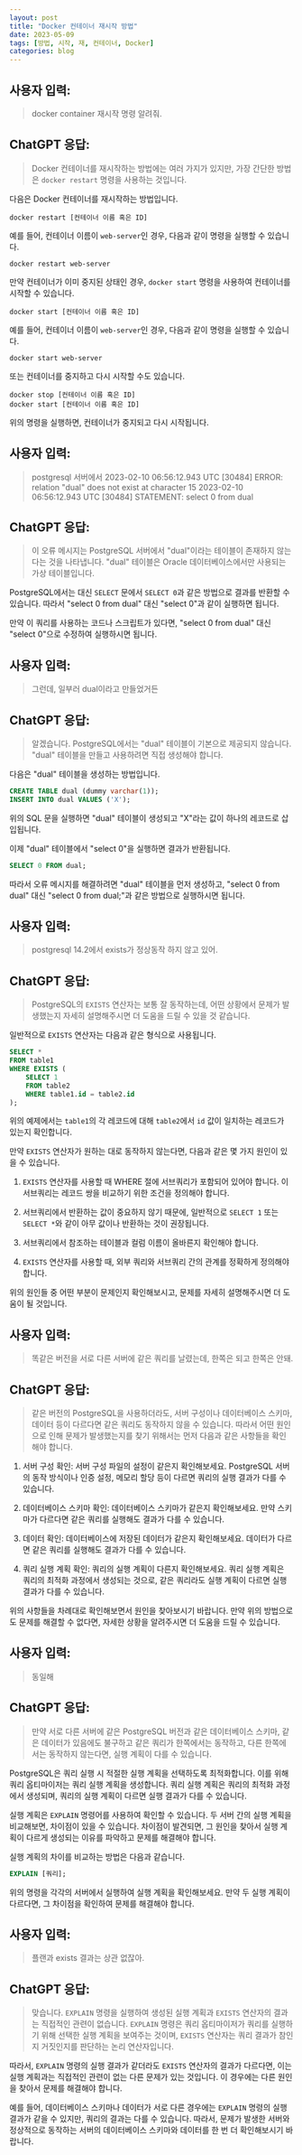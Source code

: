 ```yaml
---
layout: post
title: "Docker 컨테이너 재시작 방법"
date: 2023-05-09
tags: [방법, 시작, 재, 컨테이너, Docker]
categories: blog
---
```


## 사용자 입력:
> docker container 재시작 명령 알려줘.

## ChatGPT 응답:
> Docker 컨테이너를 재시작하는 방법에는 여러 가지가 있지만, 가장 간단한 방법은 `docker restart` 명령을 사용하는 것입니다. 

다음은 Docker 컨테이너를 재시작하는 방법입니다.

```
docker restart [컨테이너 이름 혹은 ID]
```

예를 들어, 컨테이너 이름이 `web-server`인 경우, 다음과 같이 명령을 실행할 수 있습니다.

```
docker restart web-server
```

만약 컨테이너가 이미 중지된 상태인 경우, `docker start` 명령을 사용하여 컨테이너를 시작할 수 있습니다.

```
docker start [컨테이너 이름 혹은 ID]
```

예를 들어, 컨테이너 이름이 `web-server`인 경우, 다음과 같이 명령을 실행할 수 있습니다.

```
docker start web-server
```

또는 컨테이너를 중지하고 다시 시작할 수도 있습니다.

```
docker stop [컨테이너 이름 혹은 ID]
docker start [컨테이너 이름 혹은 ID]
```

위의 명령을 실행하면, 컨테이너가 중지되고 다시 시작됩니다.

## 사용자 입력:
> postgresql 서버에서 2023-02-10 06:56:12.943 UTC [30484] ERROR:  relation "dual" does not exist at character 15
2023-02-10 06:56:12.943 UTC [30484] STATEMENT:  select 0 from dual


## ChatGPT 응답:
> 이 오류 메시지는 PostgreSQL 서버에서 "dual"이라는 테이블이 존재하지 않는다는 것을 나타냅니다. "dual" 테이블은 Oracle 데이터베이스에서만 사용되는 가상 테이블입니다. 

PostgreSQL에서는 대신 `SELECT` 문에서 `SELECT 0`과 같은 방법으로 결과를 반환할 수 있습니다. 따라서 "select 0 from dual" 대신 "select 0"과 같이 실행하면 됩니다. 

만약 이 쿼리를 사용하는 코드나 스크립트가 있다면, "select 0 from dual" 대신 "select 0"으로 수정하여 실행하시면 됩니다.

## 사용자 입력:
> 그런데, 일부러 dual이라고 만들었거든

## ChatGPT 응답:
> 알겠습니다. PostgreSQL에서는 "dual" 테이블이 기본으로 제공되지 않습니다. "dual" 테이블을 만들고 사용하려면 직접 생성해야 합니다.

다음은 "dual" 테이블을 생성하는 방법입니다.

```sql
CREATE TABLE dual (dummy varchar(1));
INSERT INTO dual VALUES ('X');
```

위의 SQL 문을 실행하면 "dual" 테이블이 생성되고 "X"라는 값이 하나의 레코드로 삽입됩니다.

이제 "dual" 테이블에서 "select 0"을 실행하면 결과가 반환됩니다.

```sql
SELECT 0 FROM dual;
```

따라서 오류 메시지를 해결하려면 "dual" 테이블을 먼저 생성하고, "select 0 from dual" 대신 "select 0 from dual;"과 같은 방법으로 실행하시면 됩니다.

## 사용자 입력:
> postgresql 14.2에서 exists가 정상동작 하지 않고 있어.

## ChatGPT 응답:
> PostgreSQL의 `EXISTS` 연산자는 보통 잘 동작하는데, 어떤 상황에서 문제가 발생했는지 자세히 설명해주시면 더 도움을 드릴 수 있을 것 같습니다.

일반적으로 `EXISTS` 연산자는 다음과 같은 형식으로 사용됩니다.

```sql
SELECT *
FROM table1
WHERE EXISTS (
    SELECT 1
    FROM table2
    WHERE table1.id = table2.id
);
```

위의 예제에서는 `table1`의 각 레코드에 대해 `table2`에서 `id` 값이 일치하는 레코드가 있는지 확인합니다. 

만약 `EXISTS` 연산자가 원하는 대로 동작하지 않는다면, 다음과 같은 몇 가지 원인이 있을 수 있습니다.

1. `EXISTS` 연산자를 사용할 때 WHERE 절에 서브쿼리가 포함되어 있어야 합니다. 이 서브쿼리는 레코드 쌍을 비교하기 위한 조건을 정의해야 합니다.

2. 서브쿼리에서 반환하는 값이 중요하지 않기 때문에, 일반적으로 `SELECT 1` 또는 `SELECT *`와 같이 아무 값이나 반환하는 것이 권장됩니다.

3. 서브쿼리에서 참조하는 테이블과 컬럼 이름이 올바른지 확인해야 합니다.

4. `EXISTS` 연산자를 사용할 때, 외부 쿼리와 서브쿼리 간의 관계를 정확하게 정의해야 합니다.

위의 원인들 중 어떤 부분이 문제인지 확인해보시고, 문제를 자세히 설명해주시면 더 도움이 될 것입니다.

## 사용자 입력:
> 똑같은 버전을 서로 다른 서버에  같은 쿼리를 날렸는데, 한쪽은 되고 한쪽은 안돼.

## ChatGPT 응답:
> 같은 버전의 PostgreSQL을 사용하더라도, 서버 구성이나 데이터베이스 스키마, 데이터 등이 다르다면 같은 쿼리도 동작하지 않을 수 있습니다. 따라서 어떤 원인으로 인해 문제가 발생했는지를 찾기 위해서는 먼저 다음과 같은 사항들을 확인해야 합니다.

1. 서버 구성 확인: 서버 구성 파일의 설정이 같은지 확인해보세요. PostgreSQL 서버의 동작 방식이나 인증 설정, 메모리 할당 등이 다르면 쿼리의 실행 결과가 다를 수 있습니다.

2. 데이터베이스 스키마 확인: 데이터베이스 스키마가 같은지 확인해보세요. 만약 스키마가 다르다면 같은 쿼리를 실행해도 결과가 다를 수 있습니다.

3. 데이터 확인: 데이터베이스에 저장된 데이터가 같은지 확인해보세요. 데이터가 다르면 같은 쿼리를 실행해도 결과가 다를 수 있습니다.

4. 쿼리 실행 계획 확인: 쿼리의 실행 계획이 다른지 확인해보세요. 쿼리 실행 계획은 쿼리의 최적화 과정에서 생성되는 것으로, 같은 쿼리라도 실행 계획이 다르면 실행 결과가 다를 수 있습니다.

위의 사항들을 차례대로 확인해보면서 원인을 찾아보시기 바랍니다. 만약 위의 방법으로도 문제를 해결할 수 없다면, 자세한 상황을 알려주시면 더 도움을 드릴 수 있습니다.

## 사용자 입력:
> 동일해

## ChatGPT 응답:
> 만약 서로 다른 서버에 같은 PostgreSQL 버전과 같은 데이터베이스 스키마, 같은 데이터가 있음에도 불구하고 같은 쿼리가 한쪽에서는 동작하고, 다른 한쪽에서는 동작하지 않는다면, 실행 계획이 다를 수 있습니다. 

PostgreSQL은 쿼리 실행 시 적절한 실행 계획을 선택하도록 최적화합니다. 이를 위해 쿼리 옵티마이저는 쿼리 실행 계획을 생성합니다. 쿼리 실행 계획은 쿼리의 최적화 과정에서 생성되며, 쿼리의 실행 계획이 다르면 실행 결과가 다를 수 있습니다.

실행 계획은 `EXPLAIN` 명령어를 사용하여 확인할 수 있습니다. 두 서버 간의 실행 계획을 비교해보면, 차이점이 있을 수 있습니다. 차이점이 발견되면, 그 원인을 찾아서 실행 계획이 다르게 생성되는 이유를 파악하고 문제를 해결해야 합니다.

실행 계획의 차이를 비교하는 방법은 다음과 같습니다.

```sql
EXPLAIN [쿼리];
```

위의 명령을 각각의 서버에서 실행하여 실행 계획을 확인해보세요. 만약 두 실행 계획이 다르다면, 그 차이점을 확인하여 문제를 해결해야 합니다.

## 사용자 입력:
> 플랜과 exists 결과는 상관 없잖아.

## ChatGPT 응답:
> 맞습니다. `EXPLAIN` 명령을 실행하여 생성된 실행 계획과 `EXISTS` 연산자의 결과는 직접적인 관련이 없습니다. `EXPLAIN` 명령은 쿼리 옵티마이저가 쿼리를 실행하기 위해 선택한 실행 계획을 보여주는 것이며, `EXISTS` 연산자는 쿼리 결과가 참인지 거짓인지를 판단하는 논리 연산자입니다.

따라서, `EXPLAIN` 명령의 실행 결과가 같더라도 `EXISTS` 연산자의 결과가 다르다면, 이는 실행 계획과는 직접적인 관련이 없는 다른 문제가 있는 것입니다. 이 경우에는 다른 원인을 찾아서 문제를 해결해야 합니다. 

예를 들어, 데이터베이스 스키마나 데이터가 서로 다른 경우에는 `EXPLAIN` 명령의 실행 결과가 같을 수 있지만, 쿼리의 결과는 다를 수 있습니다. 따라서, 문제가 발생한 서버와 정상적으로 동작하는 서버의 데이터베이스 스키마와 데이터를 한 번 더 확인해보시기 바랍니다.

